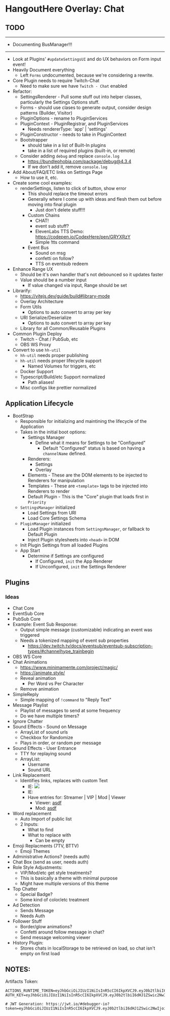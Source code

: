 # HangoutHere Overlay: Chat

## TODO

******
* Documenting BusManager!!!
******

* Look at Plugins' `#updateSettingsUI` and do UX behaviors on Form input event!
* Heavily Document everything
  * Left `Forms` undocumented, because we're considering a rewrite.
* Core Plugin needs to require Twitch-Chat
  * Need to make sure we have `Twitch - Chat` enabled
* Refactor:
  * SettingsRenderer - Pull some stuff out into helper classes, particularly the Settings Options stuff. 
  * Forms - should use clases to generate output, consider design patterns (Builder, Visitor)
  * PluginOptions - rename to PluginServices
  * PluginContext - PluginRegistrar, and PluginServices
    * Needs rendererType: 'app' | 'settings'
  * PluginConstructor - needs to take in PluginContext
  * Bootstrapper
    * should take in a list of Built-In plugins
    * take in a list of required plugins (built-in, or remote)
  * Consider adding `debug` and replace `console.log`
    * https://bundlephobia.com/package/debug@4.3.4
    * If we don't add it, remove `console.log`
* Add About/FAQ/ETC links on Settings Page
  * How to use it, etc.
* Create some cool examples:
  * renderSettings, listen to click of button, show error
    * This should replace the timeout errors
	* Generally where I come up with ideas and flesh them out before moving into final plugin
		* Just don't delete stuff!!!
	* Custom Chains
		* CHAT!
		* event sub stuff?
		* ElevenLabs TTS Demo: https://codepen.io/CodexHere/pen/GRYXRzY
		* Simple !tts command
	* Event Bus
		* Sound on msg
		* confetti on follow?
		* TTS on eventsub redeem
* Enhance Range UX
  * Should be it's own handler that's not debounced so it updates faster
  * Value should be a number input
    * If value changed via input, Range should be set
* Librarify:
  * https://vitejs.dev/guide/build#library-mode
  * Overlay Architecture
  * Form Utils
     * Options to auto convert to array per key
  * URI Serialize/Deserialize
     * Options to auto convert to array per key
  * Library for all Common/Reusable Plugins
* Common Plugin Deploy
  * Twitch - Chat / PubSub, etc
  * OBS WS Proxy
* Convert to use `hh-util`
  * `hh-util` needs proper publishing
  * `hh-util` needs proper lifecycle support
    * Named Volumes for triggers, etc
  * Docker Support
  * Typescript/Build/etc Support normalized
    * Path aliases!
  * Misc configs like prettier normalized

## Application Lifecycle

- BootStrap 
  - Responsible for initializing and maintining the lifecycle of the Application
  - Takes in the initial boot options:
      - Settings Manager
        - Define what it means for Settings to be "Configured"
          - Default "Configured" status is based on having a `channelName` defined.
      - Renderers:
        - Settings
        - Overlay
      - Elements - These are the DOM elements to be injected to Renderers for manipulation
      - Templates - These are `<template>` tags to be injected into Renderers to render
      - Default Plugin - This is the "Core" plugin that loads first in `Priority`
  - `SettingsManager` initialized
    - Load Settings from URI
    - Load Core Settings Schema
  - `PluginManager` initialized
    - Load Plugin instances from `SettingsManager`, or fallback to Default Plugin
    - Inject Plugin stylesheets into `<head>` in DOM
  - Init Plugin Settings from all loaded Plugins
  - App Start
    - Determine if Settings are configured
      - If Configured, `init` the App Renderer
      - If Unconfigured, `init` the Settings Renderer

## Plugins

### Ideas

* Chat Core
* EventSub Core
* PubSub Core
* Example: Event Sub Response:
  * Output simple message (customizable) indicating an event was triggered
  * Needs a tokenized mapping of event sub properties
    * https://dev.twitch.tv/docs/eventsub/eventsub-subscription-types/#channelhype_trainbegin
* OBS WS Core
* Chat Animations
  * https://www.minimamente.com/project/magic/
  * https://animate.style/
  * Reveal animation
    * Per Word vs Per Character
  * Remove animation
* SimpleReply
  * Simple mapping of `!command` to "Reply Text"
* Message Playlist
  * Playlist of messages to send at some frequency
  * Do we have multiple timers?
* Ignore Chatter
* Sound Effects - Sound on Message
  * ArrayList of sound urls
  * Checkbox for Randomize
  * Plays in order, or random per message
* Sound Effects - User Entrance
  * TTY for replaying sound
  * ArrayList:
    * Username
    * Sound URL
* Link Replacement
  * Identifies links, replaces with custom Text
    * IE: <img src="https://domain.com/redacted.png">
    * IE: <LINK REDACTED>
    * Have entries for: Streamer | VIP | Mod | Viewer
      * Viewer: <a href="https:link" class="blurred">asdf</a>
      * Mod: <a href="https:link">asdf</a>
* Word replacement
  * Auto Import of public list
  * 2 Inputs:
    * What to find
    * What to replace with
      * Can be empty
* Emoji Replacments (7TV, BTTV)
  * Emoji Themes
* Administrative Actions? (needs auth)
* Chat Box (send as user, needs auth)
* Role Style Adjustments:
  * VIP/Mod/etc get style treatments?
  * This is basically a theme with minimal purpose
  * Might have multiple versions of this theme
* Top Chatter
  * Special Badge?
  * Some kind of color/etc treatment
* Ad Detection
  * Sends Message
  * Needs Auth
* Follower Stuff
  * Border/glow animations?
  * Confetti around follow message in chat?
  * Send message welcoming viewer
* History Plugin:
  * Stores chats in localStorage to be retrieved on load, so chat isn't empty on first load


## NOTES:

Artifacts Token:

```
ACTIONS_RUNTIME_TOKEN=eyJhbGciOiJIUzI1NiIsInR5cCI6IkpXVCJ9.eyJ0b2tlbiI6dHJ1ZSwic2NwIjoiQWN0aW9ucy5FeGFtcGxlU2NvcGUgQWN0aW9ucy5SZXN1bHRzOmFhYTpiYmIifQ.Byr9QP7Pg1c_P2grEkyHDrG2XdPspFCPvSThK9egAqw
AUTH_KEY=eyJhbGciOiJIUzI1NiIsInR5cCI6IkpXVCJ9.eyJ0b2tlbiI6dHJ1ZSwic2NwIjoiQWN0aW9ucy5FeGFtcGxlU2NvcGUgQWN0aW9ucy5SZXN1bHRzOmFhYTpiYmIifQ.Byr9QP7Pg1c_P2grEkyHDrG2XdPspFCPvSThK9egAqw

# JWT Generation: https://jwt.io/#debugger-io?token=eyJhbGciOiJIUzI1NiIsInR5cCI6IkpXVCJ9.eyJ0b2tlbiI6dHJ1ZSwic2NwIjoiQWN0aW9ucy5FeGFtcGxlU2NvcGUgQWN0aW9ucy5SZXN1bHRzOmFhYTpiYmIifQ.Byr9QP7Pg1c_P2grEkyHDrG2XdPspFCPvSThK9egAqw
```